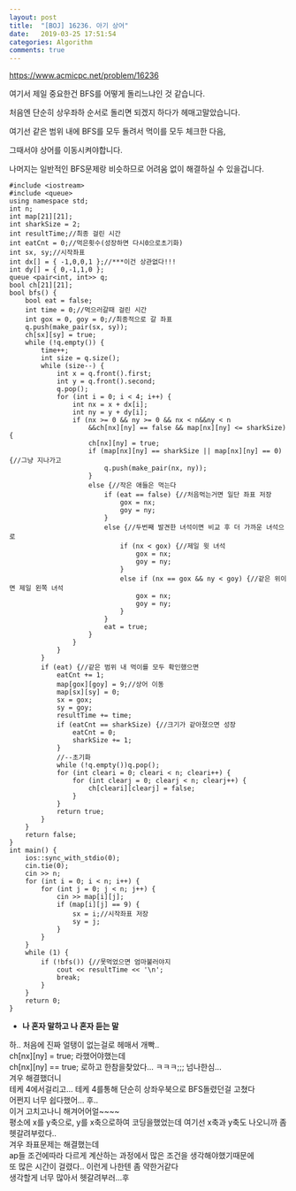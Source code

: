 ```yaml
---
layout: post
title:  "[BOJ] 16236. 아기 상어"
date:   2019-03-25 17:51:54
categories: Algorithm
comments: true
---
```


https://www.acmicpc.net/problem/16236  

여기서 제일 중요한건 BFS를 어떻게 돌리느냐인 것 같습니다.  

처음엔 단순히 상우좌하 순서로 돌리면 되겠지 하다가 헤매고말았습니다.  

여기선 같은 범위 내에 BFS를 모두 돌려서 먹이를 모두 체크한 다음,  

그때서야 상어를 이동시켜야합니다.  

나머지는 일반적인 BFS문제랑 비슷하므로 어려움 없이 해결하실 수 있을겁니다.  


~~~
#include <iostream>
#include <queue>
using namespace std;
int n;
int map[21][21];
int sharkSize = 2;
int resultTime;//최종 걸린 시간
int eatCnt = 0;//먹은횟수(성장하면 다시0으로초기화)
int sx, sy;//시작좌표
int dx[] = { -1,0,0,1 };//***이건 상관없다!!!
int dy[] = { 0,-1,1,0 };
queue <pair<int, int>> q;
bool ch[21][21];
bool bfs() {
	bool eat = false;
	int time = 0;//먹으러갈때 걸린 시간
	int gox = 0, goy = 0;//최종적으로 갈 좌표
	q.push(make_pair(sx, sy));
	ch[sx][sy] = true;
	while (!q.empty()) {
		time++;
		int size = q.size();
		while (size--) {
			int x = q.front().first;
			int y = q.front().second;
			q.pop();
			for (int i = 0; i < 4; i++) {
				int nx = x + dx[i];
				int ny = y + dy[i];
				if (nx >= 0 && ny >= 0 && nx < n&&ny < n
					&&ch[nx][ny] == false && map[nx][ny] <= sharkSize) {
					ch[nx][ny] = true;
					if (map[nx][ny] == sharkSize || map[nx][ny] == 0) {//그냥 지나가고
						q.push(make_pair(nx, ny));
					}
					else {//작은 애들은 먹는다
						if (eat == false) {//처음먹는거면 일단 좌표 저장
							gox = nx;
							goy = ny;
						}
						else {//두번째 발견한 녀석이면 비교 후 더 가까운 녀석으로
							if (nx < gox) {//제일 윗 녀석
								gox = nx;
								goy = ny;
							}
							else if (nx == gox && ny < goy) {//같은 위이면 제일 왼쪽 녀석
								gox = nx;
								goy = ny;
							}
						}
						eat = true;
					}
				}
			}
		}
		if (eat) {//같은 범위 내 먹이를 모두 확인했으면
			eatCnt += 1;
			map[gox][goy] = 9;//상어 이동
			map[sx][sy] = 0;
			sx = gox;
			sy = goy;
			resultTime += time;
			if (eatCnt == sharkSize) {//크기가 같아졌으면 성장
				eatCnt = 0;
				sharkSize += 1;
			}
			//--초기화
			while (!q.empty())q.pop();
			for (int cleari = 0; cleari < n; cleari++) {
				for (int clearj = 0; clearj < n; clearj++) {
					ch[cleari][clearj] = false;
				}
			}
			return true;
		}
	}
	return false;
}
int main() {
	ios::sync_with_stdio(0);
	cin.tie(0);
	cin >> n;
	for (int i = 0; i < n; i++) {
		for (int j = 0; j < n; j++) {
			cin >> map[i][j];
			if (map[i][j] == 9) {
				sx = i;//시작좌표 저장
				sy = j;
			}
		}
	}
	while (1) {
		if (!bfs()) {//못먹었으면 엄마불러야지
			cout << resultTime << '\n';
			break;
		}
	} 
	return 0;
}
~~~




- **나 혼자 말하고 나 혼자 듣는 말**

하.. 처음에 진짜 얼탱이 없는걸로 헤매서 개빡..  
ch[nx][ny] = true; 라했어야했는데  
ch[nx][ny] == true; 로하고 한참을찾았다... ㅋㅋㅋ;;; 넘나한심...  
겨우 해결했더니  
테케 4에서걸리고... 테케 4를통해 단순히 상좌우북으로 BFS돌렸던걸 고쳤다  
어쩐지 너무 쉽다했어... 후..  
이거 고치고나니 해겨어어얼~~~~  
평소에 x를 y축으로, y를 x축으로하여 코딩을했었는데 여기선 x축과 y축도 나오니까 좀 헷갈려부렀다..  
겨우 좌표문제는 해결했는데  
ap들 조건에따라 다르게 계산하는 과정에서 많은 조건을 생각해야했기때문에  
또 많은 시간이 걸렸다.. 이런게 나한텐 좀 약한거같다  
생각할게 너무 많아서 헷갈려부러...후  

